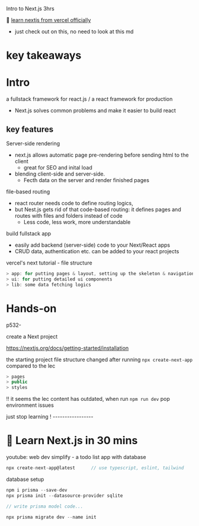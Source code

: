 Intro to Next.js 3hrs 



:pencil: [learn nextjs from vercel officially](./myNextJS.md)
+ just check out on this, no need to look at this md









# key takeaways





# Intro

a fullstack framework for react.js / a react framework for production

+ Next.js solves common problems and make it easier to build react



## key features

Server-side rendering

+ next.js allows automatic page pre-rendering before sending html to the client
  +  great for SEO and inital load
+ blending client-side and server-side.
  +  Fecth data on the server and render finished pages

file-based routing

+ react router needs code to define routing logics, 
+ but Nest.js gets rid of that code-based routing: it defines pages and routes with files and folders instead of code
  + Less code, less work, more understandable

build fullstack app

+ easily add backend (server-side) code to your Next/React apps
+ CRUD data, authentication etc. can be added to your react projects



vercel's next tutorial - file structure

```ts
> app: for putting pages & layout, setting up the skeleton & navigation logic
> ui: for putting detailed ui components
> lib: some data fetching logics
```







# Hands-on

p532-



create a Next project

https://nextjs.org/docs/getting-started/installation



the starting project file structure changed after running `npx create-next-app` compared to the lec

```js
> pages
> public 
> styles
```

:bangbang: it seems the lec content has outdated, when run `npm run dev` pop environment issues



just stop learning !  -----------------















# :gem: Learn Next.js in 30 mins

youtube: web dev simplify - a todo list app with database



```ts
npx create-next-app@latest		// use typescript, eslint, tailwind
```

database setup

```ts
npm i prisma --save-dev
npx prisma init --datasource-provider sqlite

// write prisma model code...

npx prisma migrate dev --name init
```





